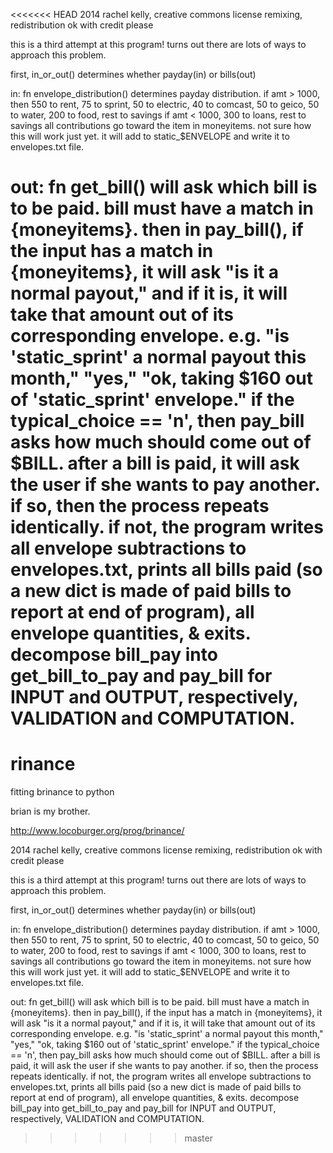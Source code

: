 <<<<<<< HEAD
2014 rachel kelly, creative commons license
remixing, redistribution ok with credit please

this is a third attempt at this program!
turns out there are lots of ways to approach this problem.

first, in_or_out() determines whether payday(in) or bills(out)
 
in:
fn envelope_distribution() determines payday distribution.  if amt > 1000,
then 550 to rent, 75 to sprint, 50 to electric, 40 to comcast, 50 to geico,
50 to water, 200 to food, rest to savings
if amt < 1000, 300 to loans, rest to savings
all contributions go toward the item in moneyitems.  not sure how this
will work just yet.  it will add to static_$ENVELOPE and write it to
envelopes.txt file.

out:
fn get_bill() will ask which bill is to be paid.  bill must have a match
in {moneyitems}.
then in pay_bill(), if the input
has a match in {moneyitems}, it will ask "is it a normal payout," and if it
is, it will take that amount out of its corresponding envelope.
e.g. "is 'static_sprint' a normal payout this month," "yes," "ok, taking
$160 out of 'static_sprint' envelope."
if the typical_choice == 'n', then pay_bill asks how much should come out
of $BILL.
after a bill is paid, it will ask the user if she wants to pay another.
if so, then the process repeats identically.
if not, the program writes all envelope subtractions to envelopes.txt, 
prints all bills paid (so a new dict is made of paid
bills to report at end of program), all envelope quantities, & exits.
decompose bill_pay into get_bill_to_pay and pay_bill for INPUT and OUTPUT,
respectively, VALIDATION and COMPUTATION.
=======
rinance
=======

fitting brinance to python

brian is my brother.

http://www.locoburger.org/prog/brinance/



 2014 rachel kelly, creative commons license
 remixing, redistribution ok with credit please

 this is a third attempt at this program!
 turns out there are lots of ways to approach this problem.

 first, in_or_out() determines whether payday(in) or bills(out)
 
 in:
 fn envelope_distribution() determines payday distribution.  if amt > 1000,
 then 550 to rent, 75 to sprint, 50 to electric, 40 to comcast, 50 to geico,
 50 to water, 200 to food, rest to savings
 if amt < 1000, 300 to loans, rest to savings
 all contributions go toward the item in moneyitems.  not sure how this
 will work just yet.  it will add to static_$ENVELOPE and write it to
 envelopes.txt file.

 out:
 fn get_bill() will ask which bill is to be paid.  bill must have a match
 in {moneyitems}.
 then in pay_bill(), if the input
 has a match in {moneyitems}, it will ask "is it a normal payout," and if it
 is, it will take that amount out of its corresponding envelope.
 e.g. "is 'static_sprint' a normal payout this month," "yes," "ok, taking
 $160 out of 'static_sprint' envelope."
 if the typical_choice == 'n', then pay_bill asks how much should come out
 of $BILL.
 after a bill is paid, it will ask the user if she wants to pay another.
 if so, then the process repeats identically.
 if not, the program writes all envelope subtractions to envelopes.txt, 
 prints all bills paid (so a new dict is made of paid
 bills to report at end of program), all envelope quantities, & exits.
 decompose bill_pay into get_bill_to_pay and pay_bill for INPUT and OUTPUT,
 respectively, VALIDATION and COMPUTATION.
>>>>>>> master
